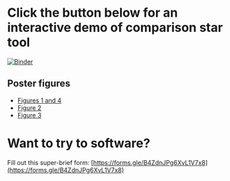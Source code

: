 # Click the button below for an interactive demo of comparison star tool

[![Binder](https://mybinder.org/badge_logo.svg)](https://mybinder.org/v2/gh/feder-observatory/aavso2019-poster/master?filepath=comparison_demo.ipynb)

## Poster figures

+ [Figures 1 and 4](comparison_selection_fig_1_4.ipynb)
+ [Figure 2](transform_to_catalog_lightcurve_fig_2.ipynb)
+ [Figure 3](viewer-seeing-profile_fig_3.ipynb)

# Want to try to software?

Fill out this super-brief form: [https://forms.gle/B4ZdnJPg6XvL1V7x8](https://forms.gle/B4ZdnJPg6XvL1V7x8)
